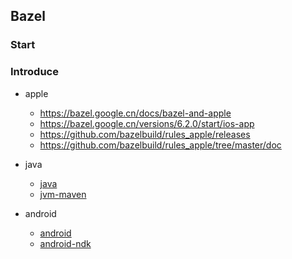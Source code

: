 ## Bazel 
### Start

### Introduce
- apple
    * https://bazel.google.cn/docs/bazel-and-apple
    * https://bazel.google.cn/versions/6.2.0/start/ios-app
    * https://github.com/bazelbuild/rules_apple/releases
    * https://github.com/bazelbuild/rules_apple/tree/master/doc

- java
    * [java](https://github.com/bazelbuild/rules_java)
    * [jvm-maven](https://github.com/bazelbuild/rules_jvm_external)

- android
    * [android](https://bazel.google.cn/versions/6.0.0/start/android-app)
    * [android-ndk](https://bazel.google.cn/versions/6.2.0/docs/android-ndk)
